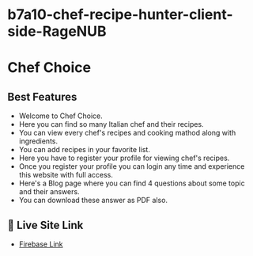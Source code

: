 # b7a10-chef-recipe-hunter-client-side-RageNUB
# Chef Choice

## Best Features

- Welcome to Chef Choice.
- Here you can find so many Italian chef and their recipes.
- You can view every chef's recipes and cooking mathod along with ingredients.
- You can add recipes in your favorite list.
- Here you have to register your profile for viewing chef's recipes.
- Once you register your profile you can login any time and experience this website with full access.
- Here's a Blog page where you can find 4 questions about some topic and their answers.
- You can download these answer as PDF also.

## 🔗 Live Site Link

 - [Firebase Link](https://chef-choice-ab13b.web.app/)

